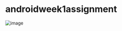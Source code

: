 # androidweek1assignment

![image](https://github.com/KavinKarthik18/androidweek1assignment/assets/110449583/9c14ddc0-bb05-4001-a72e-8e8a2a188e1e)
